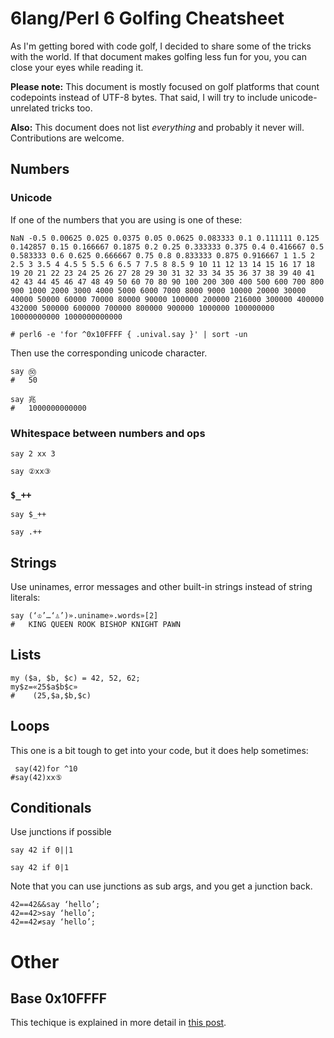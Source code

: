 # 6lang/Perl 6 Golfing Cheatsheet

As I'm getting bored with code golf, I decided to share some of the
tricks with the world. If that document makes golfing less fun for
you, you can close your eyes while reading it.

**Please note:** This document is mostly focused on golf platforms that
count codepoints instead of UTF-8 bytes. That said, I will try to
include unicode-unrelated tricks too.

**Also:** This document does not list *everything* and probably it
  never will. Contributions are welcome.

## Numbers

### Unicode
If one of the numbers that you are using is one of these:
```
NaN -0.5 0.00625 0.025 0.0375 0.05 0.0625 0.083333 0.1 0.111111 0.125
0.142857 0.15 0.166667 0.1875 0.2 0.25 0.333333 0.375 0.4 0.416667 0.5
0.583333 0.6 0.625 0.666667 0.75 0.8 0.833333 0.875 0.916667 1 1.5 2
2.5 3 3.5 4 4.5 5 5.5 6 6.5 7 7.5 8 8.5 9 10 11 12 13 14 15 16 17 18
19 20 21 22 23 24 25 26 27 28 29 30 31 32 33 34 35 36 37 38 39 40 41
42 43 44 45 46 47 48 49 50 60 70 80 90 100 200 300 400 500 600 700 800
900 1000 2000 3000 4000 5000 6000 7000 8000 9000 10000 20000 30000
40000 50000 60000 70000 80000 90000 100000 200000 216000 300000 400000
432000 500000 600000 700000 800000 900000 1000000 100000000
10000000000 1000000000000

# perl6 -e 'for ^0x10FFFF { .unival.say }' | sort -un
```

Then use the corresponding unicode character.
```perl6
say ㊿
#   50

say 兆
#   1000000000000
```


### Whitespace between numbers and ops
```perl6
say 2 xx 3
```
```perl6
say ②xx③
```


### `$_++`
```perl6
say $_++
```
```perl6
say .++
```


## Strings

Use uninames, error messages and other built-in strings instead of
string literals:
```perl6
say (‘♔’…‘♙’)».uniname».words»[2]
#   KING QUEEN ROOK BISHOP KNIGHT PAWN
```


## Lists

```perl6
my ($a, $b, $c) = 42, 52, 62;
my$z=«25$a$b$c»
#    (25,$a,$b,$c)
```


## Loops

This one is a bit tough to get into your code, but it does help
sometimes:

```perl6
 say(42)for ^10
#say(42)xx⑤
```


## Conditionals

Use junctions if possible

```perl6
say 42 if 0||1
```
```perl6
say 42 if 0|1
```

Note that you can use junctions as sub args, and you get a junction
back.

```perl6
42==42&&say ‘hello’;
42==42>say ‘hello’;
42==42≠say ‘hello’;
```


# Other

## Base 0x10FFFF

This techique is explained in more detail in [this post](https://perl6advent.wordpress.com/2017/12/23/day-23-the-wonders-of-perl6-golf/).
